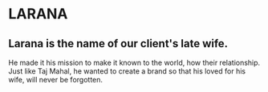 # LARANA
## Larana is the name of our client's late wife.
He made it his mission to make it known to the world, how their relationship.
Just like Taj Mahal, he wanted to create a brand so that his loved for his wife, will never be forgotten.